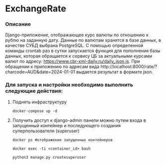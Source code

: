 # ExchangeRate

### Описание
Django-приложение, отображающее курс валюты по отношению к рублю на заданную дату. 
Данные по валютам хранятся в базе данных, в качестве СУБД выбрана PostgreSQL. 
С помощью определенной команды crontab раз в сутки запускается функция для пополнения базы данных, 
которая обращается к сервису ЦБ за актуальными курсами валют по адресу:
https://www.cbr-xml-daily.ru/daily_json.js. 
При обращении к приложению 
по адресам вида http://localhost:8000/rate/?charcode=AUD&date=2024-01-01 выдается результат в формате json.


### Для запуска и настройки необходимо выполнить следующие действия:
1. Поднять инфраструктуру
   ``` commandline
   docker-compose up -d
   ```
2. Получить доступ к django-admin панели можно путем входа в запущенный контейнер и последующего создания 
   суперпользователя (superuser)
   ``` commandline
   docker ps #отображение запущенных контейнеров
   ```
   ``` commandline
   docker exec -ti <container_id> bash
   ```
   ``` commandline
   python3 manage.py createsuperuser
   ```
